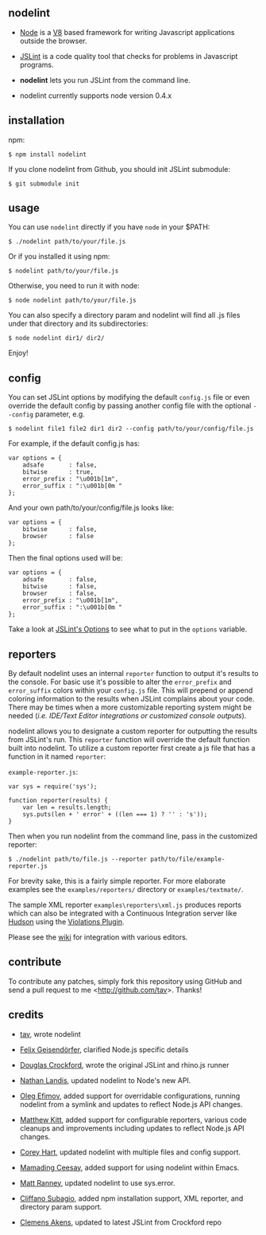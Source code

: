 nodelint
--------

- [Node] is a [V8] based framework for writing Javascript applications outside
  the browser.

- [JSLint] is a code quality tool that checks for problems in Javascript programs.

- **nodelint** lets you run JSLint from the command line.

- nodelint currently supports node version 0.4.x

[Node]: http://nodejs.org/
[V8]: http://code.google.com/p/v8/
[JSLint]: https://github.com/douglascrockford/JSLint


installation
------------

npm:

    $ npm install nodelint


If you clone nodelint from Github, you should init JSLint submodule:

    $ git submodule init


usage
-----

You can use `nodelint` directly if you have `node` in your $PATH:

    $ ./nodelint path/to/your/file.js

Or if you installed it using npm:

    $ nodelint path/to/your/file.js

Otherwise, you need to run it with node:

    $ node nodelint path/to/your/file.js

You can also specify a directory param and nodelint will find all .js files under that directory and its subdirectories:

    $ node nodelint dir1/ dir2/

Enjoy!


config
------

You can set JSLint options by modifying the default `config.js` file or even
override the default config by passing another config file with the optional
`--config` parameter, e.g.

    $ nodelint file1 file2 dir1 dir2 --config path/to/your/config/file.js

For example, if the default config.js has:

    var options = {
        adsafe       : false,
        bitwise      : true,
        error_prefix : "\u001b[1m",
        error_suffix : ":\u001b[0m "
    };

And your own path/to/your/config/file.js looks like:

    var options = {
        bitwise      : false,
        browser      : false
    };

Then the final options used will be:

    var options = {
        adsafe       : false,
        bitwise      : false,
        browser      : false,
        error_prefix : "\u001b[1m",
        error_suffix : ":\u001b[0m "
    };

Take a look at [JSLint's Options] to see what to put in the `options` variable.


reporters
---------

By default nodelint uses an internal `reporter` function to output it's results
to the console. For basic use it's possible to alter the `error_prefix` and
`error_suffix` colors within your `config.js` file. This will prepend or append
coloring information to the results when JSLint complains about your code. There
may be times when a more customizable reporting system might be needed (*i.e.
IDE/Text Editor integrations or customized console outputs*).

nodelint allows you to designate a custom reporter for outputting the results
from JSLint's run. This `reporter` function will override the default function
built into nodelint. To utilize a custom reporter first create a js file that
has a function in it named `reporter`:

`example-reporter.js`:

    var sys = require('sys');

    function reporter(results) {
        var len = results.length;
        sys.puts(len + ' error' + ((len === 1) ? '' : 's'));
    }

Then when you run nodelint from the command line, pass in the customized
reporter:

`$ ./nodelint path/to/file.js --reporter path/to/file/example-reporter.js`

For brevity sake, this is a fairly simple reporter. For more elaborate examples
see the `examples/reporters/` directory or `examples/textmate/`.

The sample XML reporter `examples\reporters\xml.js` produces reports which can
also be integrated with a Continuous Integration server like [Hudson] using the
[Violations Plugin].

Please see the [wiki][wiki] for integration with various editors.

[Hudson]: http://hudson-ci.org
[Violations Plugin]: http://wiki.hudson-ci.org/display/HUDSON/Violations

contribute
----------

To contribute any patches, simply fork this repository using GitHub and send a
pull request to me <<http://github.com/tav>>. Thanks!


credits
-------

- [tav], wrote nodelint

- [Felix Geisendörfer][felixge], clarified Node.js specific details

- [Douglas Crockford], wrote the original JSLint and rhino.js runner

- [Nathan Landis][my8bird], updated nodelint to Node's new API.

- [Oleg Efimov][Sannis], added support for overridable configurations, running
  nodelint from a symlink and updates to reflect Node.js API changes.

- [Matthew Kitt][mkitt], added support for configurable reporters, various code
  cleanups and improvements including updates to reflect Node.js API changes.

- [Corey Hart], updated nodelint with multiple files and config support.

- [Mamading Ceesay][evangineer], added support for using nodelint within Emacs.

- [Matt Ranney][mranney], updated nodelint to use sys.error.

- [Cliffano Subagio], added npm installation support, XML reporter, and directory param support.

- [Clemens Akens], updated to latest JSLint from Crockford repo

[tav]: http://tav.espians.com
[felixge]: http://debuggable.com
[Douglas Crockford]: http://www.crockford.com
[my8bird]: http://github.com/my8bird
[Sannis]: http://github.com/Sannis
[mkitt]: http://github.com/mkitt
[Corey Hart]: http://www.codenothing.com
[evangineer]: http://github.com/evangineer
[mranney]: http://github.com/mranney
[Cliffano Subagio]: http://blog.cliffano.com
[Clemens Akens]: https://github.com/clebert

[JSLINT's Options]: http://www.jslint.com/lint.html#options
[wiki]: http://github.com/tav/nodelint/wiki
